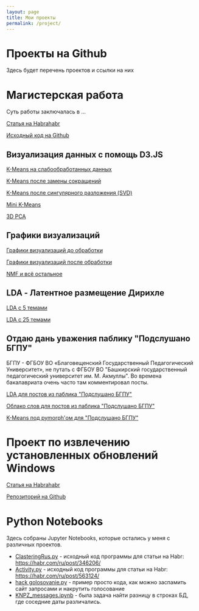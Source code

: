 ```yaml
---
layout: page
title: Мои проекты
permalink: /project/
---
```


# Проекты на Github

Здесь будет перечень проектов и ссылки на них

# Магистерская работа

Суть работы заключалась в ...

[Статья на Habrahabr](https://habr.com/ru/post/346206/)


[Исходный код на Github](https://github.com/OlegBezverhii/python-notebooks/blob/master/ClasteringRus.py)

## Визуализация данных с помощь D3.JS

[K-Means на слабообработанных данных](http://olegbezverhii.github.io/magistratura/clusters/d3js.html)

[K-Means после замены сокращений](http://olegbezverhii.github.io/magistratura/clusters/kmeans.html)

[K-Means после сингулярного разложения (SVD)](http://olegbezverhii.github.io/magistratura/clusters/svd.html)

[Mini K-Means](http://olegbezverhii.github.io/magistratura/clusters/mbk.html)

[3D PCA](https://plot.ly/~OlegBezverhii/0.embed)


## Графики визуализаций

[Графики визуализаций до обработки](http://olegbezverhii.github.io/magistratura/clusters/pictures.html)

[Графики визуализаций после обработки](http://olegbezverhii.github.io/magistratura/pymorphy/pymorphy.html)

[NMF и всё остальное](http://olegbezverhii.github.io/magistratura/nmf/nmf.html)

## LDA - Латентное размещение Дирихле

[LDA с 5 темами](http://olegbezverhii.github.io/magistratura/lda/lda.html)

[LDA с 25 темами](http://olegbezverhii.github.io/magistratura/lda/lda25.html)

## Отдаю дань уважения паблику "Подслушано БГПУ" 

БГПУ - ФГБОУ ВО «Благовещенский Государственный Педагогический Университет», не путать с ФГБОУ ВО "Башкирский государственный педагогический университет им. М. Акмуллы". Во времена бакалавриата очень часто там комментировал посты.

[LDA для постов из паблика "Подслушано БГПУ"](http://olegbezverhii.github.io/magistratura/bgpu/lda.html)

[Облако слов для постов из паблика "Подслушано БГПУ"](http://olegbezverhii.github.io/magistratura/bgpu/bgpu.html)

[K-Means под pymorph'ом для "Подслушано БГПУ"](http://olegbezverhii.github.io/magistratura/bgpu/podsl.html)


# Проект по извлечению установленных обновлений Windows

[Статья на Habrahabr](https://habr.com/ru/post/467445/)

[Репозиторий на Github](https://github.com/OlegBezverhii/List-Update-Cheker)

# Python Notebooks
Здесь собраны Jupyter Notebooks, которые остались у меня с различных проектов.

- [ClasteringRus.py](https://github.com/OlegBezverhii/python-notebooks/blob/master/ClasteringRus.py) - исходный код программы для статьи на Habr: https://habr.com/ru/post/346206/
- [Activity.py](https://github.com/OlegBezverhii/python-notebooks/blob/master/Activity.py) - исходный код программы для статьи на Habr: https://habr.com/ru/post/563124/
- [hack golosovanie.py](https://github.com/OlegBezverhii/python-notebooks/blob/master/hack%20golosovanie.py) - пример просто кода, как можно заспамить сайт запросами и накрутить голосование
- [KNPZ_messages.ipynb](https://github.com/OlegBezverhii/python-notebooks/blob/master/KNPZ_messages.ipynb) - была задача найти разницу в строках БД, где соседние даты различались.
